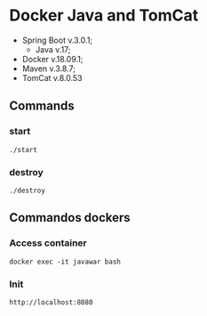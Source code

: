 # Docker Java and TomCat


* Spring Boot v.3.0.1;
    * Java v.17;
* Docker v.18.09.1;
* Maven v.3.8.7;
* TomCat v.8.0.53


## Commands

### start

```
./start
```

### destroy
```
./destroy
```

## Commandos dockers

### Access container
```
docker exec -it javawar bash

```
### Init
```
http://localhost:8080

```
